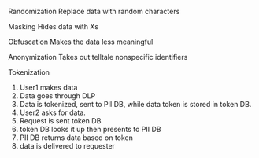 Randomization
Replace data with random characters

Masking
Hides data with Xs

Obfuscation
Makes the data less meaningful

Anonymization
Takes out telltale nonspecific identifiers

Tokenization
1. User1 makes data
2. Data goes through DLP
3. Data is tokenized, sent to PII DB, while data token is stored in token DB.
4. User2 asks for data.
5. Request is sent token DB
6. token DB looks it up then presents to PII DB
7. PII DB returns data based on token
8. data is delivered to requester